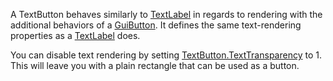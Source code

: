 A TextButton behaves similarly to [TextLabel](https://create.roblox.com/docs/reference/engine/classes/TextLabel) in regards to rendering with the
additional behaviors of a [GuiButton](https://create.roblox.com/docs/reference/engine/classes/GuiButton). It defines the same text-rendering
properties as a [TextLabel](https://create.roblox.com/docs/reference/engine/classes/TextLabel) does.

You can disable text rendering by setting [TextButton.TextTransparency](https://create.roblox.com/docs/reference/engine/classes/TextButton#TextTransparency) to 1.
This will leave you with a plain rectangle that can be used as a button.